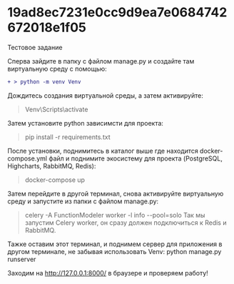 # 19ad8ec7231e0cc9d9ea7e0684742672018e1f05
Тестовое задание

Сперва зайдите в папку с файлом manage.py и создайте там виртуальную среду с помощью:
```diff
+ > python -m venv Venv
```

Дождитесь создания виртуальной среды, а затем активируйте:
> Venv\Scripts\activate

Затем установите python зависимсти для проекта:
> pip install -r requirements.txt

После установки, поднимитесь в каталог выше где находится docker-compose.yml файл и поднимите экосистему для проекта
(PostgreSQL, Highcharts, RabbitMQ, Redis):
> docker-compose up

Затем перейдите в другой терминал, снова активируйте виртуальную среду и запустите из папки с файлом manage.py:
> celery -A FunctionModeler worker -l info --pool=solo
Так мы запустим Celery worker, он сразу должен подключиться к Redis и RabbitMQ.

Тажке оставим этот терминал, и поднимем сервер для приложения в другом терминале, не забывая использовать Venv:
python manage.py runserver

Заходим на http://127.0.0.1:8000/ в браузере и проверяем работу!
